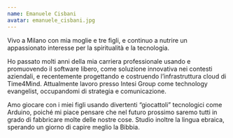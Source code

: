 ```yaml
---
name: Emanuele Cisbani
avatar: emanuele_cisbani.jpg
---
```

Vivo a Milano con mia moglie e tre figli, e continuo a nutrire un appassionato interesse per la spiritualità e la tecnologia.

Ho passato molti anni della mia carriera professionale usando e promuovendo il software libero, come soluzione innovativa nei contesti aziendali, e recentemente progettando e costruendo l’infrastruttura cloud di Time4Mind. Attualmente lavoro presso Intesi Group come technology evangelist, occupandomi di strategia e comunicazione.

Amo giocare con i miei figli usando divertenti “giocattoli” tecnologici come Arduino, poiché mi piace pensare che nel futuro prossimo saremo tutti in grado di fabbricare molte delle nostre cose. Studio inoltre la lingua ebraica, sperando un giorno di capire meglio la Bibbia.


